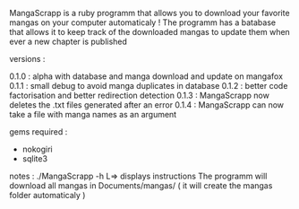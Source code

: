 MangaScrapp is a ruby programm that allows you to download your favorite mangas
on your computer automaticaly !
The programm has a batabase that allows it to keep track of the downloaded mangas
to update them when ever a new chapter is published

versions :

0.1.0 : alpha with database and manga download and update on mangafox
0.1.1 : small debug to avoid manga duplicates in database
0.1.2 : better code factorisation and better redirection detection
0.1.3 : MangaScrapp now deletes the .txt files generated after an error
0.1.4 : MangaScrapp can now take a file with manga names as an argument

gems required :
- nokogiri
- sqlite3

notes :
./MangaScrapp -h
    L=> displays instructions
The programm will download all mangas in Documents/mangas/
( it will create the mangas folder automaticaly )
